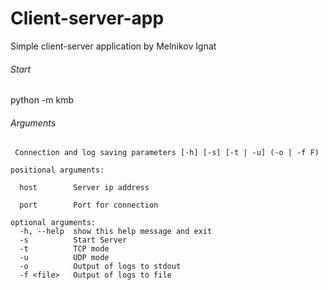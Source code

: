 # Client-server-app
Simple client-server application by Melnikov Ignat

###### Start

python -m kmb <flags> 

###### Arguments
~~~~
 Connection and log saving parameters [-h] [-s] [-t | -u] (-o | -f F)
                                       
positional arguments:

  host        Server ip address

  port        Port for connection

optional arguments:
  -h, --help  show this help message and exit
  -s          Start Server
  -t          TCP mode
  -u          UDP mode
  -o          Output of logs to stdout
  -f <file>   Output of logs to file